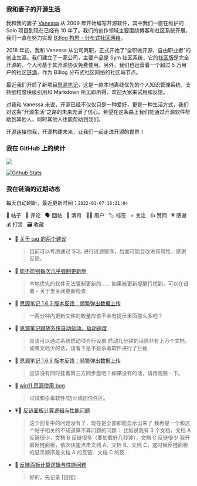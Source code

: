 ### 我和妻子的开源生活

我和我的妻子 [Vanessa](https://github.com/Vanessa219) 从 2009 年开始编写开源软件，其中我们一直在维护的 Solo 项目到现在已经有 10 年了。我们的创作领域主要围绕博客和社区系统开展，我们一直在努力实现 [B3log 构思 - 分布式社区网络](https://ld246.com/article/1546941897596)。

2018 年初，我和 Vanessa 从公司离职，正式开始了“全职做开源、自由职业者”的创业生涯。我们建立了一家公司，主要产品是 Sym 社区系统，它的[社区版](https://github.com/88250/symphony)是完全开源的，个人可基于其开源协议免费使用。另外，我们也运营着一个超过 5 万用户的社区[链滴](https://ld246.com)，作为 B3log 分布式社区网络的社区端节点。

最近我们开启了新项目[思源笔记](https://github.com/siyuan-note/siyuan)，这是一款本地离线优先的个人知识管理系统，支持细粒度块级引用和 Markdown 所见即所得，欢迎大家来试用和反馈。

对我和 Vanessa 来说，开源已经不仅仅只是一种爱好，更是一种生活方式，我们对这条“开源生活”之路的未来充满了信心。希望在这条路上我们能通过开源软件帮助到其他人，同时其他人也能帮助到我们。

开源连接你我，开源构建未来，让我们一起走进开源的世界！

### 我在 GitHub 上的统计

<a title="Hits" target="_blank" href="https://github.com/88250/88250"><img src="https://hits.b3log.org/88250/88250.svg"></a>

[![Github Stats](https://github-readme-stats.vercel.app/api?username=88250&theme=tokyonight&show_icons=true)](https://github.com/88250)

<!--events start -->

### 我在链滴的近期动态

每天自动刷新，最近更新时间：`2022-01-07 16:21:04`

📝 帖子 &nbsp; 💬 评论 &nbsp; 🗣 回帖 &nbsp; 🌙 清月 &nbsp; 👨‍💻 用户 &nbsp; 🏷️ 标签 &nbsp; ⭐️ 关注 &nbsp; 👍 赞同 &nbsp; 💗 感谢 &nbsp; 💰 打赏 &nbsp; 🗃 收藏

* 💬 [关于 tag 的两个建议](https://ld246.com/article/1641529389689/comment/1641539937173#comments)

  > 目前可以考虑通过 SQL 进行过滤排序，后面可能会改进易用性，感谢反馈。
* 💬 [能不能别每次几乎强制更新啊](https://ld246.com/article/1641524153596/comment/1641528828341#comments)

  > 本地优先的软件无法强制更新的…… 如果被更新提醒打扰到，可以在设置 - 关于里关闭更新检查
* 💬 [思源笔记 1.6.3 版本反馈：频繁弹出数据上传](https://ld246.com/article/1641521866616/comment/1641524255050#comments)

  > 一两分钟内更新文件的数量应该不会有提示里面那么多吧？
* 💬 [思源笔记跟随系统自动启动、启动速度](https://ld246.com/article/1641521453734/comment/1641522485568#comments)

  > 应该可以通过系统启动项自行设置 启动几分钟的话除非有上万个文档，如果文档少的话，请看下是不是杀毒软件进行了拦截
* 💬 [思源笔记 1.6.3 版本反馈：频繁弹出数据上传](https://ld246.com/article/1641521866616/comment/1641522418969#comments)

  > 应该没有同时挂着第三方同步盘吧？如果没有的话，请再观察一下。
* 💬 [win11 思源使用 bug](https://ld246.com/article/1641440557163/comment/1641517693613#comments)

  > 试试和杀毒软件/防火墙加信任区。
* 💗💬 [反链面板计算逻辑与性能问题](https://ld246.com/article/1637636106054/comment/1641485541929#comments)

  > 这个回复中的问题没有了，现在是全部都能显示出来了 我再提一个和这个帖子相关的不知道算不算问题的问题： 比如说我有 3 个文档，文档 A 反链很少，文档 B 反链很多（要加载好几秒钟），文档 C 反链很少 我开着反链面板，依次快速点击文档 A、文档 B、文档 C，这时候反链面板的显示顺序是文档 A 的反链、文档 C 的反 ..
* 💬 [反链面板计算逻辑与性能问题](https://ld246.com/article/1637636106054/comment/1641517606768#comments)

  > 好的，先记录 [链接]


<!--events end -->
